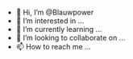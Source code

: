 - 👋 Hi, I’m @Blauwpower
- 👀 I’m interested in ...
- 🌱 I’m currently learning ...
- 💞️ I’m looking to collaborate on ...
- 📫 How to reach me ...

<!---
Blauwpower/Blauwpower is a ✨ special ✨ repository because its `README.md` (this file) appears on your GitHub profile.
You can click the Preview link to take a look at your changes.
--->
